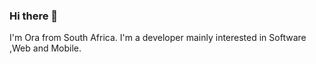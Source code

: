 ### Hi there 👋

I'm Ora from South Africa. I'm a developer mainly interested in Software ,Web and Mobile.
